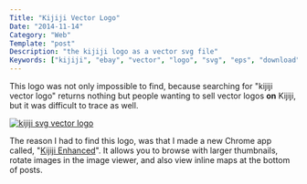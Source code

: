 ```yaml
---
Title: "Kijiji Vector Logo"
Date: "2014-11-14"
Category: "Web"
Template: "post"
Description: "the kijiji logo as a vector svg file"
Keywords: ["kijiji", "ebay", "vector", "logo", "svg", "eps", "download"]
---
```


This logo was not only impossible to find, because searching for "kijiji vector logo" returns nothing but people wanting to sell vector logos **on** Kijiji, but it was difficult to trace as well.

<div class="center">
  <a href="http://ohdoylerules.com/images/kijiji.svg" title="kijiji svg vector logo" target="_blank"><img alt="kijiji svg vector logo" src="http://ohdoylerules.com/images/kijiji.svg" ></a>
</div>

The reason I had to find this logo, was that I made a new Chrome app called, "[Kijiji Enhanced](http://goo.gl/8VXrlm "Kijiji Enhanced on the Chrome Web Store")". It allows you to browse with larger thumbnails, rotate images in the image viewer, and also view inline maps at the bottom of posts.

